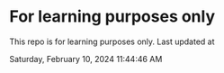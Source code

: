 # For learning purposes only
This repo is for learning purposes only.
Last updated at

Saturday, February 10, 2024 11:44:46 AM

